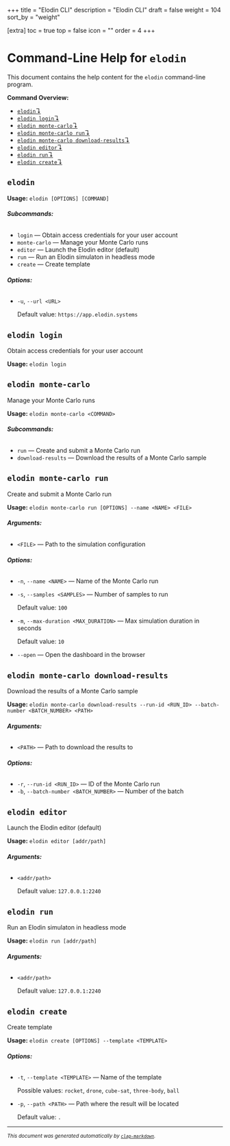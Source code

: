 +++
title = "Elodin CLI"
description = "Elodin CLI"
draft = false
weight = 104
sort_by = "weight"

[extra]
toc = true
top = false
icon = ""
order = 4
+++

# Command-Line Help for `elodin`

This document contains the help content for the `elodin` command-line program.

**Command Overview:**

* [`elodin`↴](#elodin)
* [`elodin login`↴](#elodin-login)
* [`elodin monte-carlo`↴](#elodin-monte-carlo)
* [`elodin monte-carlo run`↴](#elodin-monte-carlo-run)
* [`elodin monte-carlo download-results`↴](#elodin-monte-carlo-download-results)
* [`elodin editor`↴](#elodin-editor)
* [`elodin run`↴](#elodin-run)
* [`elodin create`↴](#elodin-create)

## `elodin`

**Usage:** `elodin [OPTIONS] [COMMAND]`

###### **Subcommands:**

* `login` — Obtain access credentials for your user account
* `monte-carlo` — Manage your Monte Carlo runs
* `editor` — Launch the Elodin editor (default)
* `run` — Run an Elodin simulaton in headless mode
* `create` — Create template

###### **Options:**

* `-u`, `--url <URL>`

  Default value: `https://app.elodin.systems`



## `elodin login`

Obtain access credentials for your user account

**Usage:** `elodin login`



## `elodin monte-carlo`

Manage your Monte Carlo runs

**Usage:** `elodin monte-carlo <COMMAND>`

###### **Subcommands:**

* `run` — Create and submit a Monte Carlo run
* `download-results` — Download the results of a Monte Carlo sample



## `elodin monte-carlo run`

Create and submit a Monte Carlo run

**Usage:** `elodin monte-carlo run [OPTIONS] --name <NAME> <FILE>`

###### **Arguments:**

* `<FILE>` — Path to the simulation configuration

###### **Options:**

* `-n`, `--name <NAME>` — Name of the Monte Carlo run
* `-s`, `--samples <SAMPLES>` — Number of samples to run

  Default value: `100`
* `-m`, `--max-duration <MAX_DURATION>` — Max simulation duration in seconds

  Default value: `10`
* `--open` — Open the dashboard in the browser



## `elodin monte-carlo download-results`

Download the results of a Monte Carlo sample

**Usage:** `elodin monte-carlo download-results --run-id <RUN_ID> --batch-number <BATCH_NUMBER> <PATH>`

###### **Arguments:**

* `<PATH>` — Path to download the results to

###### **Options:**

* `-r`, `--run-id <RUN_ID>` — ID of the Monte Carlo run
* `-b`, `--batch-number <BATCH_NUMBER>` — Number of the batch



## `elodin editor`

Launch the Elodin editor (default)

**Usage:** `elodin editor [addr/path]`

###### **Arguments:**

* `<addr/path>`

  Default value: `127.0.0.1:2240`



## `elodin run`

Run an Elodin simulaton in headless mode

**Usage:** `elodin run [addr/path]`

###### **Arguments:**

* `<addr/path>`

  Default value: `127.0.0.1:2240`



## `elodin create`

Create template

**Usage:** `elodin create [OPTIONS] --template <TEMPLATE>`

###### **Options:**

* `-t`, `--template <TEMPLATE>` — Name of the template

  Possible values: `rocket`, `drone`, `cube-sat`, `three-body`, `ball`

* `-p`, `--path <PATH>` — Path where the result will be located

  Default value: `.`



<hr/>

<small><i>
    This document was generated automatically by
    <a href="https://crates.io/crates/clap-markdown"><code>clap-markdown</code></a>.
</i></small>
